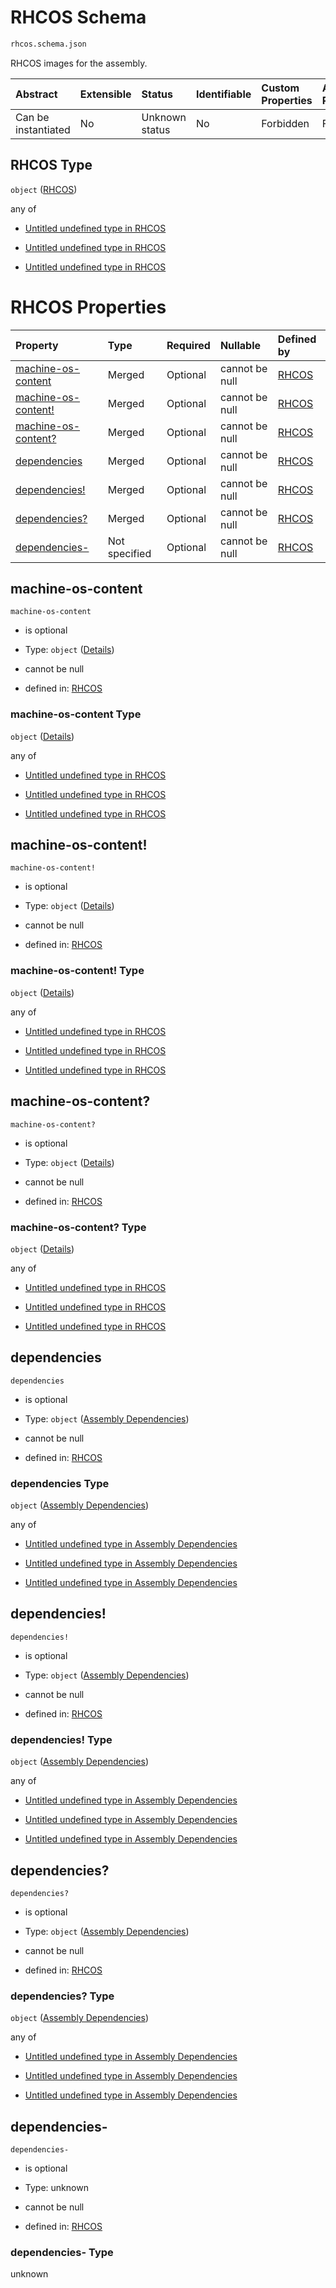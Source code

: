 # RHCOS Schema

```txt
rhcos.schema.json
```

RHCOS images for the assembly.

| Abstract            | Extensible | Status         | Identifiable | Custom Properties | Additional Properties | Access Restrictions | Defined In                                                           |
| :------------------ | :--------- | :------------- | :----------- | :---------------- | :-------------------- | :------------------ | :------------------------------------------------------------------- |
| Can be instantiated | No         | Unknown status | No           | Forbidden         | Forbidden             | none                | [rhcos.schema.json](../out/rhcos.schema.json "open original schema") |

## RHCOS Type

`object` ([RHCOS](rhcos.md))

any of

*   [Untitled undefined type in RHCOS](rhcos-anyof-0.md "check type definition")

*   [Untitled undefined type in RHCOS](rhcos-anyof-1.md "check type definition")

*   [Untitled undefined type in RHCOS](rhcos-anyof-2.md "check type definition")

# RHCOS Properties

| Property                                     | Type          | Required | Nullable       | Defined by                                                                                                                         |
| :------------------------------------------- | :------------ | :------- | :------------- | :--------------------------------------------------------------------------------------------------------------------------------- |
| [machine-os-content](#machine-os-content)    | Merged        | Optional | cannot be null | [RHCOS](rhcos-properties-machine-os-content.md "rhcos.schema.json#/properties/machine-os-content")                                 |
| [machine-os-content!](#machine-os-content-1) | Merged        | Optional | cannot be null | [RHCOS](rhcos-properties-machine-os-content.md "rhcos.schema.json#/properties/machine-os-content!")                                |
| [machine-os-content?](#machine-os-content-2) | Merged        | Optional | cannot be null | [RHCOS](rhcos-properties-machine-os-content.md "rhcos.schema.json#/properties/machine-os-content?")                                |
| [dependencies](#dependencies)                | Merged        | Optional | cannot be null | [RHCOS](assembly_group_config-properties-assembly-dependencies-2.md "assembly_dependencies.schema.json#/properties/dependencies")  |
| [dependencies!](#dependencies-1)             | Merged        | Optional | cannot be null | [RHCOS](assembly_group_config-properties-assembly-dependencies-2.md "assembly_dependencies.schema.json#/properties/dependencies!") |
| [dependencies?](#dependencies-2)             | Merged        | Optional | cannot be null | [RHCOS](assembly_group_config-properties-assembly-dependencies-2.md "assembly_dependencies.schema.json#/properties/dependencies?") |
| [dependencies-](#dependencies-)              | Not specified | Optional | cannot be null | [RHCOS](rhcos-properties-dependencies-.md "rhcos.schema.json#/properties/dependencies-")                                           |

## machine-os-content



`machine-os-content`

*   is optional

*   Type: `object` ([Details](rhcos-properties-machine-os-content.md))

*   cannot be null

*   defined in: [RHCOS](rhcos-properties-machine-os-content.md "rhcos.schema.json#/properties/machine-os-content")

### machine-os-content Type

`object` ([Details](rhcos-properties-machine-os-content.md))

any of

*   [Untitled undefined type in RHCOS](rhcos-properties-machine-os-content-anyof-0.md "check type definition")

*   [Untitled undefined type in RHCOS](rhcos-properties-machine-os-content-anyof-1.md "check type definition")

*   [Untitled undefined type in RHCOS](rhcos-properties-machine-os-content-anyof-2.md "check type definition")

## machine-os-content!



`machine-os-content!`

*   is optional

*   Type: `object` ([Details](rhcos-properties-machine-os-content.md))

*   cannot be null

*   defined in: [RHCOS](rhcos-properties-machine-os-content.md "rhcos.schema.json#/properties/machine-os-content!")

### machine-os-content! Type

`object` ([Details](rhcos-properties-machine-os-content.md))

any of

*   [Untitled undefined type in RHCOS](rhcos-properties-machine-os-content-anyof-0.md "check type definition")

*   [Untitled undefined type in RHCOS](rhcos-properties-machine-os-content-anyof-1.md "check type definition")

*   [Untitled undefined type in RHCOS](rhcos-properties-machine-os-content-anyof-2.md "check type definition")

## machine-os-content?



`machine-os-content?`

*   is optional

*   Type: `object` ([Details](rhcos-properties-machine-os-content.md))

*   cannot be null

*   defined in: [RHCOS](rhcos-properties-machine-os-content.md "rhcos.schema.json#/properties/machine-os-content?")

### machine-os-content? Type

`object` ([Details](rhcos-properties-machine-os-content.md))

any of

*   [Untitled undefined type in RHCOS](rhcos-properties-machine-os-content-anyof-0.md "check type definition")

*   [Untitled undefined type in RHCOS](rhcos-properties-machine-os-content-anyof-1.md "check type definition")

*   [Untitled undefined type in RHCOS](rhcos-properties-machine-os-content-anyof-2.md "check type definition")

## dependencies



`dependencies`

*   is optional

*   Type: `object` ([Assembly Dependencies](assembly_group_config-properties-assembly-dependencies-2.md))

*   cannot be null

*   defined in: [RHCOS](assembly_group_config-properties-assembly-dependencies-2.md "assembly_dependencies.schema.json#/properties/dependencies")

### dependencies Type

`object` ([Assembly Dependencies](assembly_group_config-properties-assembly-dependencies-2.md))

any of

*   [Untitled undefined type in Assembly Dependencies](assembly_dependencies-anyof-0.md "check type definition")

*   [Untitled undefined type in Assembly Dependencies](assembly_dependencies-anyof-1.md "check type definition")

*   [Untitled undefined type in Assembly Dependencies](assembly_dependencies-anyof-2.md "check type definition")

## dependencies!



`dependencies!`

*   is optional

*   Type: `object` ([Assembly Dependencies](assembly_group_config-properties-assembly-dependencies-2.md))

*   cannot be null

*   defined in: [RHCOS](assembly_group_config-properties-assembly-dependencies-2.md "assembly_dependencies.schema.json#/properties/dependencies!")

### dependencies! Type

`object` ([Assembly Dependencies](assembly_group_config-properties-assembly-dependencies-2.md))

any of

*   [Untitled undefined type in Assembly Dependencies](assembly_dependencies-anyof-0.md "check type definition")

*   [Untitled undefined type in Assembly Dependencies](assembly_dependencies-anyof-1.md "check type definition")

*   [Untitled undefined type in Assembly Dependencies](assembly_dependencies-anyof-2.md "check type definition")

## dependencies?



`dependencies?`

*   is optional

*   Type: `object` ([Assembly Dependencies](assembly_group_config-properties-assembly-dependencies-2.md))

*   cannot be null

*   defined in: [RHCOS](assembly_group_config-properties-assembly-dependencies-2.md "assembly_dependencies.schema.json#/properties/dependencies?")

### dependencies? Type

`object` ([Assembly Dependencies](assembly_group_config-properties-assembly-dependencies-2.md))

any of

*   [Untitled undefined type in Assembly Dependencies](assembly_dependencies-anyof-0.md "check type definition")

*   [Untitled undefined type in Assembly Dependencies](assembly_dependencies-anyof-1.md "check type definition")

*   [Untitled undefined type in Assembly Dependencies](assembly_dependencies-anyof-2.md "check type definition")

## dependencies-



`dependencies-`

*   is optional

*   Type: unknown

*   cannot be null

*   defined in: [RHCOS](rhcos-properties-dependencies-.md "rhcos.schema.json#/properties/dependencies-")

### dependencies- Type

unknown
